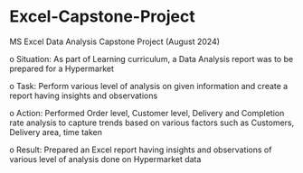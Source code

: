# Excel-Capstone-Project

MS Excel Data Analysis Capstone Project (August 2024)

o	Situation: As part of Learning curriculum, a Data Analysis report was to be prepared for a Hypermarket

o	Task: Perform various level of analysis on given information and create a report having insights and observations

o	Action: Performed Order level, Customer level, Delivery and Completion rate analysis to capture trends based on various factors such as Customers, Delivery area, time taken

o	Result: Prepared an Excel report having insights and observations of various level of analysis done on Hypermarket data
